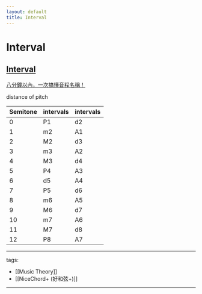 ```yaml
---
layout: default
title: Interval
---
```


# Interval


## [Interval](https://en.wikipedia.org/wiki/Interval_(music))
[八分鐘以內，一次搞懂音程名稱！](https://www.youtube.com/watch?v=QLDktqMxgmY)

distance of pitch

Semitone|intervals|intervals
-|-|-
0|P1|d2
1|m2|A1
2|M2|d3
3|m3|A2
4|M3|d4
5|P4|A3
6|d5|A4
7|P5|d6
8|m6|A5
9|M6|d7
10|m7|A6
11|M7|d8
12|P8|A7



---
tags:
  - [[Music Theory]]
  - [[NiceChord+ (好和弦+)]]
  
---